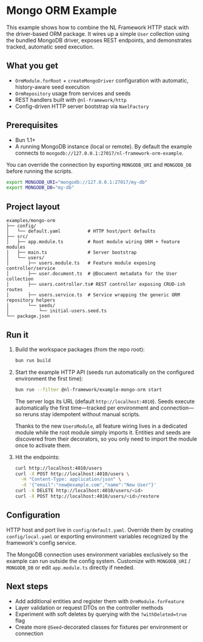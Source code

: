 # Mongo ORM Example

This example shows how to combine the NL Framework HTTP stack with the driver-based ORM package. It wires up a simple `User` collection using the bundled MongoDB driver, exposes REST endpoints, and demonstrates tracked, automatic seed execution.

## What you get

- `OrmModule.forRoot` + `createMongoDriver` configuration with automatic, history-aware seed execution
- `OrmRepository` usage from services and seeds
- REST handlers built with `@nl-framework/http`
- Config-driven HTTP server bootstrap via `NaelFactory`

## Prerequisites

- Bun 1.1+
- A running MongoDB instance (local or remote). By default the example connects to `mongodb://127.0.0.1:27017/nl-framework-orm-example`.

You can override the connection by exporting `MONGODB_URI` and `MONGODB_DB` before running the scripts.

```bash
export MONGODB_URI="mongodb://127.0.0.1:27017/my-db"
export MONGODB_DB="my-db"
```

## Project layout

```
examples/mongo-orm
├── config/
│   └── default.yaml          # HTTP host/port defaults
├── src/
│   ├── app.module.ts         # Root module wiring ORM + feature modules
│   ├── main.ts               # Server bootstrap
│   └── users/
│       ├── users.module.ts   # Feature module exposing controller/service
│       ├── user.document.ts  # @Document metadata for the User collection
│       ├── users.controller.ts# REST controller exposing CRUD-ish routes
│       ├── users.service.ts  # Service wrapping the generic ORM repository helpers
│       └── seeds/
│           └── initial-users.seed.ts
└── package.json
```

## Run it

1. Build the workspace packages (from the repo root):

   ```bash
   bun run build
   ```

2. Start the example HTTP API (seeds run automatically on the configured environment the first time):

   ```bash
   bun run --filter @nl-framework/example-mongo-orm start
   ```

   The server logs its URL (default `http://localhost:4010`). Seeds execute automatically the first time—tracked per environment and connection—so reruns stay idempotent without manual scripts.

   Thanks to the new `UsersModule`, all feature wiring lives in a dedicated module while the root module simply imports it. Entities and seeds are discovered from their decorators, so you only need to import the module once to activate them.

3. Hit the endpoints:

   ```bash
   curl http://localhost:4010/users
   curl -X POST http://localhost:4010/users \
     -H "Content-Type: application/json" \
     -d '{"email":"new@example.com","name":"New User"}'
   curl -X DELETE http://localhost:4010/users/<id>
   curl -X POST http://localhost:4010/users/<id>/restore
   ```

## Configuration

HTTP host and port live in `config/default.yaml`. Override them by creating `config/local.yaml` or exporting environment variables recognized by the framework's config service.

The MongoDB connection uses environment variables exclusively so the example can run outside the config system. Customize with `MONGODB_URI` / `MONGODB_DB` or edit `app.module.ts` directly if needed.

## Next steps

- Add additional entities and register them with `OrmModule.forFeature`
- Layer validation or request DTOs on the controller methods
- Experiment with soft deletes by querying with the `?withDeleted=true` flag
- Create more `@Seed`-decorated classes for fixtures per environment or connection
